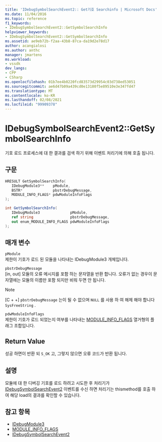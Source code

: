```yaml
---
title: 'IDebugSymbolSearchEvent2:: Get기호 Searchinfo | Microsoft Docs'
ms.date: 11/04/2016
ms.topic: reference
f1_keywords:
- IDebugSymbolSearchEvent2::GetSymbolSearchInfo
helpviewer_keywords:
- IDebugSymbolSearchEvent2::GetSymbolSearchInfo
ms.assetid: ae9eb72b-f2aa-43b8-87ca-da19d2e78d17
author: acangialosi
ms.author: anthc
manager: jmartens
ms.workload:
- vssdk
dev_langs:
- CPP
- CSharp
ms.openlocfilehash: 01b7ee4b0220fcd83573d29954c03d738ed53051
ms.sourcegitcommit: ae6d47b09a439cd0e13180f5e89510e3e347fd47
ms.translationtype: MT
ms.contentlocale: ko-KR
ms.lasthandoff: 02/08/2021
ms.locfileid: "99909378"
---
```

# <a name="idebugsymbolsearchevent2getsymbolsearchinfo"></a>IDebugSymbolSearchEvent2::GetSymbolSearchInfo
기호 로드 프로세스에 대 한 결과를 검색 하기 위해 이벤트 처리기에 의해 호출 됩니다.

## <a name="syntax"></a>구문

```cpp
HRESULT GetSymbolSearchInfo(
   IDebugModule3**    pModule,
   BSTR*              pbstrDebugMessage,
   MODULE_INFO_FLAGS* pdwModuleInfoFlags
);
```

```csharp
int GetSymbolSearchInfo(
   IDebugModule3              pModule,
   ref string                 pbstrDebugMessage,
   out enum_MODULE_INFO_FLAGS pdwModuleInfoFlags
);
```

## <a name="parameters"></a>매개 변수
`pModule`\
제한이 기호가 로드 된 모듈을 나타내는 IDebugModule3 개체입니다.

`pbstrDebugMessage`\
[in, out] 모듈의 오류 메시지를 포함 하는 문자열을 반환 합니다. 오류가 없는 경우이 문자열에는 모듈의 이름만 포함 되지만 비워 두면 안 됩니다.

> [!NOTE]
> [C + +] `pbstrDebugMessage` 는이 될 수 없으며 `NULL` 를 사용 하 여 해제 해야 합니다 `SysFreeString` .

`pdwModuleInfoFlags`\
제한이 기호가 로드 되었는지 여부를 나타내는 [MODULE_INFO_FLAGS](../../../extensibility/debugger/reference/module-info-flags.md) 열거형의 플래그 조합입니다.

## <a name="return-value"></a>Return Value
 성공 하면이 반환 되 `S_OK` 고, 그렇지 않으면 오류 코드가 반환 됩니다.

## <a name="remarks"></a>설명
 모듈에 대 한 디버깅 기호를 로드 하려고 시도한 후 처리기가 [IDebugSymbolSearchEvent2](../../../extensibility/debugger/reference/idebugsymbolsearchevent2.md) 이벤트를 수신 하면 처리기는 thismethod를 호출 하 여 해당 load의 결과를 확인할 수 있습니다.

## <a name="see-also"></a>참고 항목
- [IDebugModule3](../../../extensibility/debugger/reference/idebugmodule3.md)
- [MODULE_INFO_FLAGS](../../../extensibility/debugger/reference/module-info-flags.md)
- [IDebugSymbolSearchEvent2](../../../extensibility/debugger/reference/idebugsymbolsearchevent2.md)
